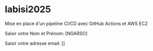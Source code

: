 # labisi2025
Mise en place d'un pipeline CI/CD avec GitHub Actions et AWS EC2

Saisir votre Nom et Prénom: [NGARSO]

Saisir votre adresse email: []
